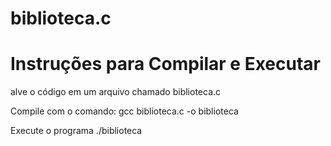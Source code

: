 # biblioteca.c
# Instruções para Compilar e Executar
alve o código em um arquivo chamado biblioteca.c

Compile com o comando:
gcc biblioteca.c -o biblioteca

Execute o programa
./biblioteca
